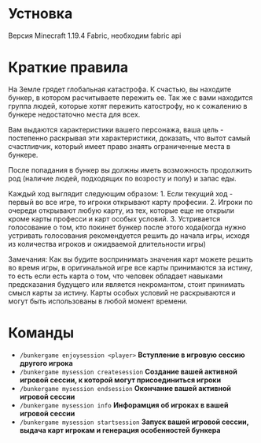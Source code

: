 # Устновка
Версия Minecraft 1.19.4 Fabric, необходим fabric api


# Краткие правила

На Земле грядет глобальная катастрофа. К счастью, вы находите бункер, в котором расчитываете пережить ее.
Так же с вами находится группа людей, которые хотят пережить катострофу, но к сожалению в бункере недостаточно места для всех.

Вам выдаются характеристики вашего персонажа, ваша цель - постепенно раскрывая эти характеристики, доказать, что вытот самый счастливчик, который имеет право знаять ограниченные места в бункере.

После попадания в бункер вы должны иметь возможность продолжить род (наличие людей, подходящих по возросту и полу) и запас еды.

Каждый ход выглядит следующим образом:
    1. Если текущий ход - первый во все игре, то игроки открывают карту професии.
    2. Игроки по очереди открывают любую карту, из тех, которые еще не открыли кроме карты професси и карт особых условий.
    3. Устривается голосование о том, кто покинет бункер после этого хода(когда нужно устривать голосования рекомендуется решить
        до начала игры, исходя из количества игроков и ожидваемой длительности игры)

Замечания:
    Как вы будите воспринимать значения карт можете решить во время игры, в оригинальной игре все карты принимаются за истину,
    то есть если есть карта о том, что человек обладает навыками предсказания будущего или является некромантом, стоит принимать смысл карты за истину.
    Карты особых условий не раскрываются и могут быть использованы в любой момент времени.

# Команды

* `/bunkergame enjoysession <player>` **Вступление в игровую сессию другого игрока**
* `/bunkergame mysession createsession` **Создание вашей активной игровой сессии, к которой могут присоединиться игроки**
* `/bunkergame mysession endsession` **Окончание вашей активной игровой сессии**
* `/bunkergame mysession info` **Инфорамция об игроках в вашей игровой сессии**
* `/bunkergame mysession startsession` **Запуск вашей игровой сессии, выдача карт игрокам и генерация особенностей бункера**

